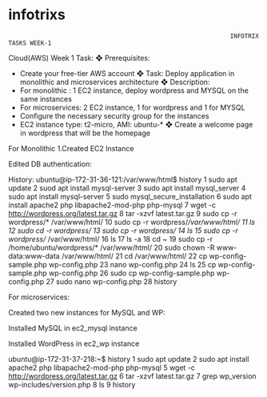 # infotrixs

                                                                  INFOTRIX TASKS WEEK-1

Cloud(AWS) Week 1 Task:
❖ Prerequisites:
- Create your free-tier AWS account
❖ Task: Deploy application in monolithic and microservices architecture
❖ Description:
- For monolithic : 1 EC2 instance, deploy wordpress and MYSQL on the same instances
- For microservices: 2 EC2 instance, 1 for wordpress and 1 for MYSQL
- Configure the necessary security group for the instances
- EC2 instance type: t2-micro, AMI: ubuntu-*
❖ Create a welcome page in wordpress that will be the homepage


For Monolithic
1.Created EC2 Instance
 

 


Edited DB authentication:
 

History:
ubuntu@ip-172-31-36-121:/var/www/html$ history
    1  sudo apt update
    2  suod apt install mysql-server
    3  sudo apt install mysql_server
    4  sudo apt install mysql-server 
    5  sudo mysql_secure_installation
    6  sudo apt install apache2 php libapache2-mod-php php-mysql
    7  wget -c http://wordpress.org/latest.tar.gz
    8  tar -xzvf latest.tar.gz
    9  sudo cp -r wordpress/* /var/www/html/
   10  sudo cp -r wordpress/*/var/www/html/
   11  ls
   12  sudo cd -r wordpress/
   13  sudo cp -r wordpress/
   14  ls
   15  sudo cp -r wordpress/* /var/www/html/
   16  ls
   17  ls -a
   18  cd ~
   19  sudo cp -r /home/ubuntu/wordpress/* /var/www/html/
   20  sudo chown -R www-data:www-data /var/www/html/
   21  cd /var/www/html/
   22  cp wp-config-sample.php wp-config.php
   23  nano wp-config.php
   24  ls
   25  cp wp-config-sample.php wp-config.php
   26  sudo cp wp-config-sample.php wp-config.php
   27  sudo nano wp-config.php
   28  history

For microservices:

Created two new instances for MySQL and WP:
 
Installed MySQL in ec2_mysql instance
 

 


Installed WordPress in ec2_wp instance
 

ubuntu@ip-172-31-37-218:~$ history
    1  sudo apt update
    2  sudo apt install apache2 php libapache2-mod-php php-mysql
    5  wget -c http://wordpress.org/latest.tar.gz
    6  tar -xzvf latest.tar.gz
    7  grep wp_version wp-includes/version.php
    8  ls
    9  history

 

 






 



